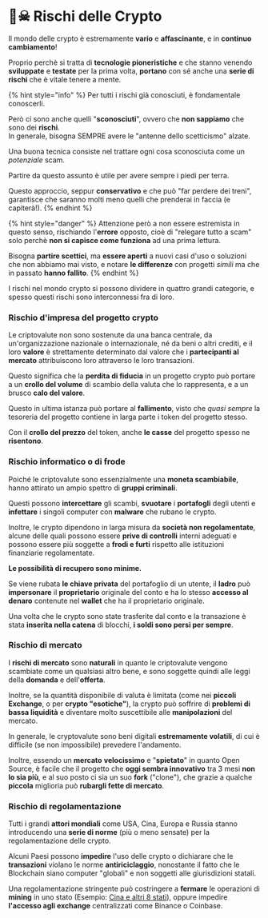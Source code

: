# 🏴☠ Rischi delle Crypto

Il mondo delle crypto è estremamente **vario** e **affascinante**, e in **continuo cambiamento**!

Proprio perchè si tratta di **tecnologie pioneristiche** e che stanno venendo **sviluppate** e **testate** per la prima volta, **portano** con sé anche una **serie di rischi** che è vitale tenere a mente.

{% hint style="info" %}
Per tutti i rischi già conosciuti, è fondamentale conoscerli.&#x20;

Però ci sono anche quelli "**sconosciuti**", ovvero che **non sappiamo** che sono dei **rischi**.  \
In generale, bisogna SEMPRE avere le "antenne dello scetticismo" alzate.&#x20;

Una buona tecnica consiste nel trattare ogni cosa sconosciuta come un _potenziale_ scam.

Partire da questo assunto è utile per avere sempre i piedi per terra.&#x20;

Questo approccio, seppur **conservativo** e che può "far perdere dei treni", garantisce che saranno molti meno quelli che prenderai in faccia (e capiterà!).
{% endhint %}

{% hint style="danger" %}
Attenzione però a non essere estremista in questo senso, rischiando l'**errore** opposto, cioè di "relegare tutto a scam" solo perchè **non si capisce come funziona** ad una prima lettura.&#x20;

Bisogna **partire scettici**, ma **essere aperti** a nuovi casi d'uso o soluzioni che non abbiamo mai visto, e notare **le differenze** con progetti _simili_ ma che in passato **hanno fallito**.
{% endhint %}

I rischi nel mondo crypto si possono dividere in quattro grandi categorie, e spesso questi rischi sono interconnessi fra di loro.&#x20;

### Rischio d'impresa del progetto crypto

Le criptovalute non sono sostenute da una banca centrale, da un'organizzazione nazionale o internazionale, né da beni o altri crediti, e il loro **valore** è strettamente determinato dal valore che i **partecipanti al mercato** attribuiscono loro attraverso le loro transazioni.&#x20;

Questo significa che la **perdita di fiducia** in un progetto crypto può portare a un **crollo del volume** di scambio della valuta che lo rappresenta, e a un brusco **calo del valore**.

Questo in ultima istanza può portare al **fallimento**, visto che _quasi sempre_ la tesoreria del progetto contiene in larga parte i token del progetto stesso.&#x20;

Con il **crollo del prezzo** del token, anche **le casse** del progetto spesso ne **risentono**.

### Rischio informatico o di frode

Poiché le criptovalute sono essenzialmente una **moneta scambiabile**, hanno attirato un ampio spettro di **gruppi criminali**.&#x20;

Questi possono **intercettare** gli scambi, **svuotare** i **portafogli** degli utenti e **infettare** i singoli computer con **malware** che rubano le crypto.&#x20;

Inoltre, le crypto dipendono in larga misura da **società non regolamentate**, alcune delle quali possono essere **prive di controlli** interni adeguati e possono essere più soggette a **frodi e furti** rispetto alle istituzioni finanziarie regolamentate.&#x20;

**Le possibilità di recupero sono minime.**

Se viene rubata **le chiave privata** del portafoglio di un utente, il **ladro** può **impersonare** il **proprietario** originale del conto e ha lo stesso **accesso al denaro** contenute nel **wallet** che ha il proprietario originale.&#x20;

Una volta che le crypto sono state trasferite dal conto e la transazione è stata **inserita nella catena** di blocchi, **i soldi sono persi per sempre**.

### Rischio di mercato

I **rischi di mercato** sono **naturali** in quanto le criptovalute vengono scambiate come un qualsiasi altro bene, e sono soggette quindi alle leggi della **domanda** e dell'**offerta**.&#x20;

Inoltre, se la quantità disponibile di valuta è limitata (come nei **piccoli Exchange**, o per **crypto "esotiche"**), la crypto può soffrire di **problemi di bassa liquidità** e diventare molto suscettibile alle **manipolazioni** del mercato.&#x20;

In generale, le cryptovalute sono beni digitali **estremamente volatili**, di cui è difficile (se non impossibile) prevedere l'andamento.&#x20;

Inoltre, essendo un **mercato** **velocissimo** e "**spietato**" in quanto Open Source, è facile che il progetto che **oggi sembra innovativo** tra 3 mesi **non lo sia più**, e al suo posto ci sia un suo **fork** ("clone"), che grazie a qualche **piccola** miglioria può **rubargli fette di mercato**.&#x20;

### Rischio di regolamentazione

Tutti i grandi **attori mondiali** come USA, Cina, Europa e Russia stanno introducendo una **serie di norme** (più o meno sensate) per la regolamentazione delle crypto.

Alcuni Paesi possono **impedire** l'uso delle crypto o dichiarare che le **transazioni** violano le norme **antiriciclaggio**, nonostante il fatto che le Blockchain siano computer "globali" e non soggetti alle giurisdizioni statali.&#x20;

Una regolamentazione stringente può costringere a **fermare** le operazioni di **mining** in uno stato (Esempio: [Cina e altri 8 stati](https://fortune.com/2022/01/04/crypto-banned-china-other-countries/)), oppure impedire **l'accesso agli exchange** centralizzati come Binance o Coinbase.
